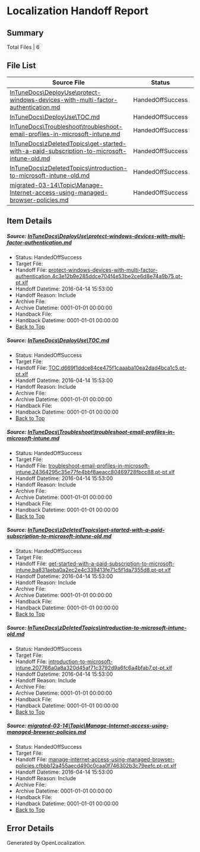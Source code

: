 # <a name='report-top'></a> Localization Handoff Report

## Summary
 Total Files | 6

## File List
 Source File | Status | Details 
 ----------- | ------ | ------- 
 [InTuneDocs\DeployUse\protect-windows-devices-with-multi-factor-authentication.md](https://github.com/Microsoft/IntuneDocs-pr/blob/e4d50f2fd5c8567de75e47b27b09fc60d009ab10/InTuneDocs/DeployUse/protect-windows-devices-with-multi-factor-authentication.md) | HandedOffSuccess | [Details](#2c0d9c170a567bde7b561acf9fe89808c577a7b6261)
 [InTuneDocs\DeployUse\TOC.md](https://github.com/Microsoft/IntuneDocs-pr/blob/333012ae200e1526ed57b37dac1b22efaf392b2c/InTuneDocs/DeployUse/TOC.md) | HandedOffSuccess | [Details](#fd68088ed35966af60b56be6edcccdc5678ac329286)
 [InTuneDocs\Troubleshoot\troubleshoot-email-profiles-in-microsoft-intune.md](https://github.com/Microsoft/IntuneDocs-pr/blob/fa77a78c576696ee18e64681fffc4c0bf5e26b29/InTuneDocs/Troubleshoot/troubleshoot-email-profiles-in-microsoft-intune.md) | HandedOffSuccess | [Details](#2065cca69c9f81e361744a243daaa3cc26a702751169)
 [InTuneDocs\zDeletedTopics\get-started-with-a-paid-subscription-to-microsoft-intune-old.md](https://github.com/Microsoft/IntuneDocs-pr/blob/e4d50f2fd5c8567de75e47b27b09fc60d009ab10/InTuneDocs/zDeletedTopics/get-started-with-a-paid-subscription-to-microsoft-intune-old.md) | HandedOffSuccess | [Details](#1f70c7f8f2a8405f752706db5e7969fbce0ca03e1408)
 [InTuneDocs\zDeletedTopics\introduction-to-microsoft-intune-old.md](https://github.com/Microsoft/IntuneDocs-pr/blob/e4d50f2fd5c8567de75e47b27b09fc60d009ab10/InTuneDocs/zDeletedTopics/introduction-to-microsoft-intune-old.md) | HandedOffSuccess | [Details](#3b9c00857551480257905fe0215aeb25b30506f21429)
 [migrated-03-14\Topic\Manage-Internet-access-using-managed-browser-policies.md](https://github.com/Microsoft/IntuneDocs-pr/blob/e4d50f2fd5c8567de75e47b27b09fc60d009ab10/migrated-03-14/Topic/Manage-Internet-access-using-managed-browser-policies.md) | HandedOffSuccess | [Details](#23cba0278d75843f988320a398c0443f4bb2c9722142)

## Item Details
##### <a name='2c0d9c170a567bde7b561acf9fe89808c577a7b6261'></a> Source: [InTuneDocs\DeployUse\protect-windows-devices-with-multi-factor-authentication.md](https://github.com/Microsoft/IntuneDocs-pr/blob/e4d50f2fd5c8567de75e47b27b09fc60d009ab10/InTuneDocs/DeployUse/protect-windows-devices-with-multi-factor-authentication.md)
* Status: HandedOffSuccess
* Target File: 
* Handoff File: [protect-windows-devices-with-multi-factor-authentication.4c3e12b9e285ddce704f4e53be2ce6d8e74a9b75.pt-pt.xlf](https://github.com/Microsoft/EM.handoff/blob/16d3c62794f58799811bff54211bf2eace65a56e/ol-handoff/Microsoft/IntuneDocs-pr.pt-pt/master/protect-windows-devices-with-multi-factor-authentication.4c3e12b9e285ddce704f4e53be2ce6d8e74a9b75.pt-pt.xlf)
* Handoff Datetime: 2016-04-14 15:53:00
* Handoff Reason: Include
* Archive File: 
* Archive Datetime: 0001-01-01 00:00:00
* Handback File: 
* Handback Datetime: 0001-01-01 00:00:00
* [Back to Top](#report-top)

##### <a name='fd68088ed35966af60b56be6edcccdc5678ac329286'></a> Source: [InTuneDocs\DeployUse\TOC.md](https://github.com/Microsoft/IntuneDocs-pr/blob/333012ae200e1526ed57b37dac1b22efaf392b2c/InTuneDocs/DeployUse/TOC.md)
* Status: HandedOffSuccess
* Target File: 
* Handoff File: [TOC.d669f1ddce84ce475f1caaaba10ea2dad4bca1c5.pt-pt.xlf](https://github.com/Microsoft/EM.handoff/blob/16d3c62794f58799811bff54211bf2eace65a56e/ol-handoff/Microsoft/IntuneDocs-pr.pt-pt/master/TOC.d669f1ddce84ce475f1caaaba10ea2dad4bca1c5.pt-pt.xlf)
* Handoff Datetime: 2016-04-14 15:53:00
* Handoff Reason: Include
* Archive File: 
* Archive Datetime: 0001-01-01 00:00:00
* Handback File: 
* Handback Datetime: 0001-01-01 00:00:00
* [Back to Top](#report-top)

##### <a name='2065cca69c9f81e361744a243daaa3cc26a702751169'></a> Source: [InTuneDocs\Troubleshoot\troubleshoot-email-profiles-in-microsoft-intune.md](https://github.com/Microsoft/IntuneDocs-pr/blob/fa77a78c576696ee18e64681fffc4c0bf5e26b29/InTuneDocs/Troubleshoot/troubleshoot-email-profiles-in-microsoft-intune.md)
* Status: HandedOffSuccess
* Target File: 
* Handoff File: [troubleshoot-email-profiles-in-microsoft-intune.24364295c35e77fe4bbf8aeacc80469728fbcc88.pt-pt.xlf](https://github.com/Microsoft/EM.handoff/blob/16d3c62794f58799811bff54211bf2eace65a56e/ol-handoff/Microsoft/IntuneDocs-pr.pt-pt/master/troubleshoot-email-profiles-in-microsoft-intune.24364295c35e77fe4bbf8aeacc80469728fbcc88.pt-pt.xlf)
* Handoff Datetime: 2016-04-14 15:53:00
* Handoff Reason: Include
* Archive File: 
* Archive Datetime: 0001-01-01 00:00:00
* Handback File: 
* Handback Datetime: 0001-01-01 00:00:00
* [Back to Top](#report-top)

##### <a name='1f70c7f8f2a8405f752706db5e7969fbce0ca03e1408'></a> Source: [InTuneDocs\zDeletedTopics\get-started-with-a-paid-subscription-to-microsoft-intune-old.md](https://github.com/Microsoft/IntuneDocs-pr/blob/e4d50f2fd5c8567de75e47b27b09fc60d009ab10/InTuneDocs/zDeletedTopics/get-started-with-a-paid-subscription-to-microsoft-intune-old.md)
* Status: HandedOffSuccess
* Target File: 
* Handoff File: [get-started-with-a-paid-subscription-to-microsoft-intune.ba831aeba0a2ec2e4c339413fe71c5f1da7355d8.pt-pt.xlf](https://github.com/Microsoft/EM.handoff/blob/16d3c62794f58799811bff54211bf2eace65a56e/ol-handoff/Microsoft/IntuneDocs-pr.pt-pt/master/get-started-with-a-paid-subscription-to-microsoft-intune.ba831aeba0a2ec2e4c339413fe71c5f1da7355d8.pt-pt.xlf)
* Handoff Datetime: 2016-04-14 15:53:00
* Handoff Reason: Include
* Archive File: 
* Archive Datetime: 0001-01-01 00:00:00
* Handback File: 
* Handback Datetime: 0001-01-01 00:00:00
* [Back to Top](#report-top)

##### <a name='3b9c00857551480257905fe0215aeb25b30506f21429'></a> Source: [InTuneDocs\zDeletedTopics\introduction-to-microsoft-intune-old.md](https://github.com/Microsoft/IntuneDocs-pr/blob/e4d50f2fd5c8567de75e47b27b09fc60d009ab10/InTuneDocs/zDeletedTopics/introduction-to-microsoft-intune-old.md)
* Status: HandedOffSuccess
* Target File: 
* Handoff File: [introduction-to-microsoft-intune.207766a0a8a320d45af71c3792d9a6fc6a4bfab7.pt-pt.xlf](https://github.com/Microsoft/EM.handoff/blob/16d3c62794f58799811bff54211bf2eace65a56e/ol-handoff/Microsoft/IntuneDocs-pr.pt-pt/master/introduction-to-microsoft-intune.207766a0a8a320d45af71c3792d9a6fc6a4bfab7.pt-pt.xlf)
* Handoff Datetime: 2016-04-14 15:53:00
* Handoff Reason: Include
* Archive File: 
* Archive Datetime: 0001-01-01 00:00:00
* Handback File: 
* Handback Datetime: 0001-01-01 00:00:00
* [Back to Top](#report-top)

##### <a name='23cba0278d75843f988320a398c0443f4bb2c9722142'></a> Source: [migrated-03-14\Topic\Manage-Internet-access-using-managed-browser-policies.md](https://github.com/Microsoft/IntuneDocs-pr/blob/e4d50f2fd5c8567de75e47b27b09fc60d009ab10/migrated-03-14/Topic/Manage-Internet-access-using-managed-browser-policies.md)
* Status: HandedOffSuccess
* Target File: 
* Handoff File: [manage-internet-access-using-managed-browser-policies.cfbbb12a455aecd490c0caa0f746302b3c79eefc.pt-pt.xlf](https://github.com/Microsoft/EM.handoff/blob/16d3c62794f58799811bff54211bf2eace65a56e/ol-handoff/Microsoft/IntuneDocs-pr.pt-pt/master/manage-internet-access-using-managed-browser-policies.cfbbb12a455aecd490c0caa0f746302b3c79eefc.pt-pt.xlf)
* Handoff Datetime: 2016-04-14 15:53:00
* Handoff Reason: Include
* Archive File: 
* Archive Datetime: 0001-01-01 00:00:00
* Handback File: 
* Handback Datetime: 0001-01-01 00:00:00
* [Back to Top](#report-top)


## Error Details

Generated by OpenLocalization.

